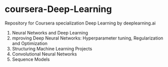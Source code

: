 # coursera-Deep-Learning
Repository for Coursera specialization Deep Learning by deeplearning.ai

1. Neural Networks and Deep Learning
2. mproving Deep Neural Networks: Hyperparameter tuning, Regularization and Optimization
3. Structuring Machine Learning Projects
4. Convolutional Neural Networks
5. Sequence Models
